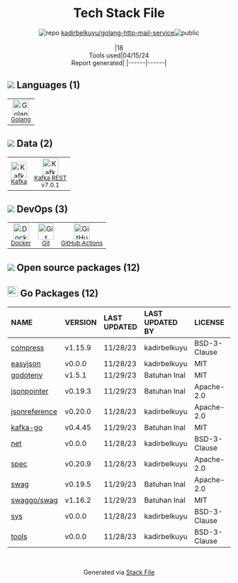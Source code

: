 <!--
&lt;--- Readme.md Snippet without images Start ---&gt;
## Tech Stack
kadirbelkuyu/golang-http-mail-service is built on the following main stack:

- [Golang](http://golang.org/) – Languages
- [Kafka](http://kafka.apache.org/) – Message Queue
- [Kafka REST](https://github.com/confluentinc/kafka-rest) – Kafka Tools
- [Docker](https://www.docker.com/) – Virtual Machine Platforms & Containers
- [GitHub Actions](https://github.com/features/actions) – Continuous Integration

Full tech stack [here](/techstack.md)

&lt;--- Readme.md Snippet without images End ---&gt;

&lt;--- Readme.md Snippet with images Start ---&gt;
## Tech Stack
kadirbelkuyu/golang-http-mail-service is built on the following main stack:

- <img width='25' height='25' src='https://img.stackshare.io/service/1005/O6AczwfV_400x400.png' alt='Golang'/> [Golang](http://golang.org/) – Languages
- <img width='25' height='25' src='https://img.stackshare.io/service/1063/kazUJooF_400x400.jpg' alt='Kafka'/> [Kafka](http://kafka.apache.org/) – Message Queue
- <img width='25' height='25' src='https://img.stackshare.io/service/8938/default_952e19080b823dcfc14ef0508ae6a783d35224f6.png' alt='Kafka REST'/> [Kafka REST](https://github.com/confluentinc/kafka-rest) – Kafka Tools
- <img width='25' height='25' src='https://img.stackshare.io/service/586/n4u37v9t_400x400.png' alt='Docker'/> [Docker](https://www.docker.com/) – Virtual Machine Platforms & Containers
- <img width='25' height='25' src='https://img.stackshare.io/service/11563/actions.png' alt='GitHub Actions'/> [GitHub Actions](https://github.com/features/actions) – Continuous Integration

Full tech stack [here](/techstack.md)

&lt;--- Readme.md Snippet with images End ---&gt;
-->
<div align="center">

# Tech Stack File
![](https://img.stackshare.io/repo.svg "repo") [kadirbelkuyu/golang-http-mail-service](https://github.com/kadirbelkuyu/golang-http-mail-service)![](https://img.stackshare.io/public_badge.svg "public")
<br/><br/>
|18<br/>Tools used|04/15/24 <br/>Report generated|
|------|------|
</div>

## <img src='https://img.stackshare.io/languages.svg'/> Languages (1)
<table><tr>
  <td align='center'>
  <img width='36' height='36' src='https://img.stackshare.io/service/1005/O6AczwfV_400x400.png' alt='Golang'>
  <br>
  <sub><a href="http://golang.org/">Golang</a></sub>
  <br>
  <sub></sub>
</td>

</tr>
</table>

## <img src='https://img.stackshare.io/databases.svg'/> Data (2)
<table><tr>
  <td align='center'>
  <img width='36' height='36' src='https://img.stackshare.io/service/1063/kazUJooF_400x400.jpg' alt='Kafka'>
  <br>
  <sub><a href="http://kafka.apache.org/">Kafka</a></sub>
  <br>
  <sub></sub>
</td>

<td align='center'>
  <img width='36' height='36' src='https://img.stackshare.io/service/8938/default_952e19080b823dcfc14ef0508ae6a783d35224f6.png' alt='Kafka REST'>
  <br>
  <sub><a href="https://github.com/confluentinc/kafka-rest">Kafka REST</a></sub>
  <br>
  <sub>v7.0.1</sub>
</td>

</tr>
</table>

## <img src='https://img.stackshare.io/devops.svg'/> DevOps (3)
<table><tr>
  <td align='center'>
  <img width='36' height='36' src='https://img.stackshare.io/service/586/n4u37v9t_400x400.png' alt='Docker'>
  <br>
  <sub><a href="https://www.docker.com/">Docker</a></sub>
  <br>
  <sub></sub>
</td>

<td align='center'>
  <img width='36' height='36' src='https://img.stackshare.io/service/1046/git.png' alt='Git'>
  <br>
  <sub><a href="http://git-scm.com/">Git</a></sub>
  <br>
  <sub></sub>
</td>

<td align='center'>
  <img width='36' height='36' src='https://img.stackshare.io/service/11563/actions.png' alt='GitHub Actions'>
  <br>
  <sub><a href="https://github.com/features/actions">GitHub Actions</a></sub>
  <br>
  <sub></sub>
</td>

</tr>
</table>


## <img src='https://img.stackshare.io/group.svg' /> Open source packages (12)</h2>

## <img width='24' height='24' src='https://img.stackshare.io/service/21112/default_1346bbda8fe03e4dce5601323a3ca47a10c1ae36.png'/> Go Packages (12)

|NAME|VERSION|LAST UPDATED|LAST UPDATED BY|LICENSE|VULNERABILITIES|
|:------|:------|:------|:------|:------|:------|
|[compress](https://pkg.go.dev/github.com/klauspost/compress)|v1.15.9|11/28/23|kadirbelkuyu |BSD-3-Clause|N/A|
|[easyjson](https://pkg.go.dev/github.com/mailru/easyjson)|v0.0.0|11/28/23|kadirbelkuyu |MIT|N/A|
|[godotenv](https://pkg.go.dev/github.com/joho/godotenv)|v1.5.1|11/29/23|Batuhan Inal |MIT|N/A|
|[jsonpointer](https://pkg.go.dev/github.com/go-openapi/jsonpointer)|v0.19.3|11/29/23|Batuhan Inal |Apache-2.0|N/A|
|[jsonreference](https://pkg.go.dev/github.com/go-openapi/jsonreference)|v0.20.0|11/28/23|kadirbelkuyu |Apache-2.0|N/A|
|[kafka-go](https://pkg.go.dev/github.com/segmentio/kafka-go)|v0.4.45|11/29/23|Batuhan Inal |MIT|N/A|
|[net](https://pkg.go.dev/golang.org/x/net)|v0.0.0|11/28/23|kadirbelkuyu |BSD-3-Clause|N/A|
|[spec](https://pkg.go.dev/github.com/go-openapi/spec)|v0.20.9|11/28/23|kadirbelkuyu |Apache-2.0|N/A|
|[swag](https://pkg.go.dev/github.com/go-openapi/swag)|v0.19.5|11/29/23|Batuhan Inal |Apache-2.0|N/A|
|[swaggo/swag](https://pkg.go.dev/github.com/swaggo/swag)|v1.16.2|11/29/23|Batuhan Inal |MIT|N/A|
|[sys](https://pkg.go.dev/golang.org/x/sys)|v0.0.0|11/28/23|kadirbelkuyu |BSD-3-Clause|N/A|
|[tools](https://pkg.go.dev/golang.org/x/tools)|v0.0.0|11/28/23|kadirbelkuyu |BSD-3-Clause|N/A|

<br/>
<div align='center'>

Generated via [Stack File](https://github.com/marketplace/stack-file)

